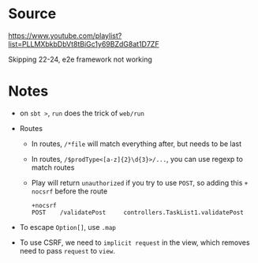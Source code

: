 # Source

https://www.youtube.com/playlist?list=PLLMXbkbDbVt8tBiGc1y69BZdG8at1D7ZF

Skipping 22-24, e2e framework not working
# Notes

- on `sbt >`, `run` does the trick of `web/run`

- Routes

  - In routes, `/*file` will match everything after, but needs to be last

  - In routes, `/$prodType<[a-z]{2}\d{3}>/...`, you can use regexp to match routes

  - Play will return `unauthorized` if you try to use `POST`, so adding this `+ nocsrf` before the route

    ```
    +nocsrf
    POST    /validatePost     controllers.TaskList1.validatePost
    ```

    





- To escape `Option[]`, use `.map`



- To use CSRF, we need to `implicit request` in the view, which removes need to pass `request` to `view`.